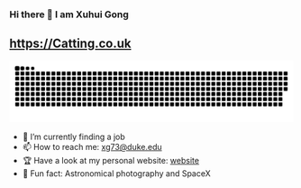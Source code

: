 ### Hi there 👋 I am Xuhui Gong
## https://Catting.co.uk

![](https://raw.githubusercontent.com/Charlie059/Charlie059/main/assets/github-contribution-grid-snake.svg)


- 🔭 I’m currently finding a job
- 📫 How to reach me: xg73@duke.edu
- 🏆 Have a look at my personal website: [website](https://Catting.co.uk)
- 🥳 Fun fact: Astronomical photography and SpaceX
